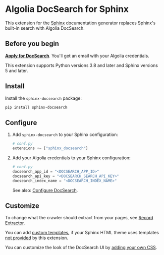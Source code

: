 # Algolia DocSearch for Sphinx

This extension for the [Sphinx](https://www.sphinx-doc.org/en/master/) documentation generator
replaces Sphinx's built-in search with Algolia DocSearch.

## Before you begin

[**Apply for DocSearch**](https://docsearch.algolia.com/apply).
You'll get an email with your Algolia credentials.

This extension supports Python versions 3.8 and later and Sphinx versions 5 and later.

## Install

Install the `sphinx-docsearch` package:

```sh
pip install sphinx-docsearch
```

## Configure

1. Add `sphinx-docsearch` to your Sphinx configuration:

   ```python
   # conf.py
   extensions += ["sphinx_docsearch"]
   ```

1. Add your Algolia credentials to your Sphinx configuration:

   ```python
   # conf.py
   docsearch_app_id = "<DOCSEARCH_APP_ID>"
   docsearch_api_key = "<DOCSEARCH_SEARCH_API_KEY>"
   docsearch_index_name = "<DOCSEARCH_INDEX_NAME>"
   ```

   See also: [Configure DocSearch](https://sphinx-docsearch.readthedocs.io/configuration.html).

## Customize

To change what the crawler should extract from your pages, see [Record Extractor](https://docsearch.algolia.com/docs/record-extractor).

You can add [custom templates](https://sphinx-docsearch.readthedocs.io/customization.html#add-custom-templates),
if your Sphinx HTML theme uses templates [not provided](https://sphinx-docsearch.readthedocs.io/themes.html)
by this extension.

You can customize the look of the DocSearch UI by [adding your own CSS](https://sphinx-docsearch.readthedocs.io/customization.html#add-custom-css).
